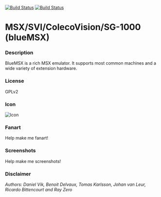 [![Build Status](https://travis-ci.org/kodi-game/game.libretro.bluemsx.svg?branch=master)](https://travis-ci.org/kodi-game/game.libretro.bluemsx)
[![Build Status](https://ci.appveyor.com/api/projects/status/github/kodi-game/game.libretro.bluemsx?svg=true)](https://ci.appveyor.com/project/kodi-game/game-libretro-bluemsx)

# MSX/SVI/ColecoVision/SG-1000 (blueMSX)

### Description

BlueMSX is a rich MSX emulator. It supports most common machines and a wide variety of extension hardware.

### License

GPLv2

### Icon

![Icon](game.libretro.bluemsx/resources/icon.png)

### Fanart

Help make me fanart!

### Screenshots

Help make me screenshots!

### Disclaimer

*Authors: Daniel Vik, Benoit Delvaux, Tomas Karlsson, Johan van Leur, Ricardo Bittencourt and Ray Zero*
